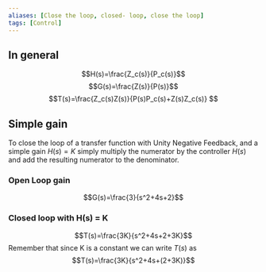 ```yaml
---
aliases: [Close the loop, closed- loop, close the loop]
tags: [Control]
---
```

## In general
$$H(s)=\frac{Z_c(s)}{P_c(s)}$$
$$G(s)=\frac{Z(s)}{P(s)}$$
$$T(s)=\frac{Z_c(s)Z(s)}{P(s)P_c(s)+Z(s)Z_c(s)} $$

## Simple gain
To close the loop of a transfer function with Unity Negative Feedback, and a simple gain $H(s) = K$ simply multiply the numerator by the controller $H(s)$ and add the resulting numerator to the denominator.
### Open Loop gain
$$G(s)=\frac{3}{s^2+4s+2}$$
### Closed loop with H(s) = K
$$T(s)=\frac{3K}{s^2+4s+2+3K}$$
Remember that since K is a constant we can write $T(s)$ as
$$T(s)=\frac{3K}{s^2+4s+(2+3K)}$$

